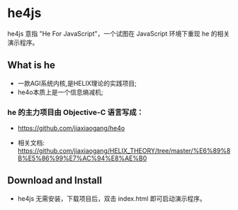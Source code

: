 # he4js

he4js 意指 "He For JavaScript"，一个试图在 JavaScript 环境下重现 he 的相关演示程序。


## What is he 

* 一款AGI系统内核,是HELIX理论的实践项目;
* he4o本质上是一个信息熵减机;

### he 的主力项目由 Objective-C 语言写成：

* <https://github.com/jiaxiaogang/he4o>

* 相关文档: <https://github.com/jiaxiaogang/HELIX_THEORY/tree/master/%E6%89%8B%E5%86%99%E7%AC%94%E8%AE%B0>




## Download and Install

* he4js 无需安装，下载项目后，双击 index.html 即可启动演示程序。
